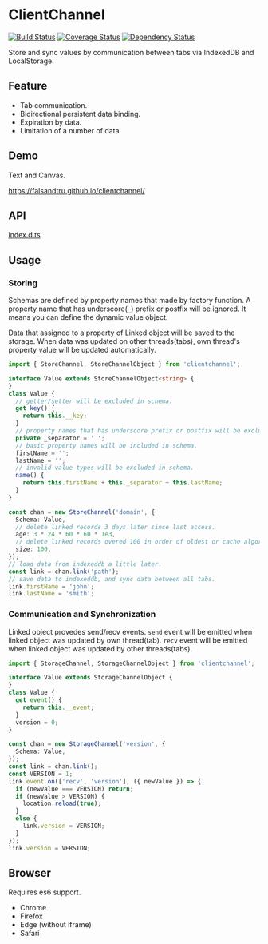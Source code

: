 # ClientChannel

[![Build Status](https://travis-ci.org/falsandtru/clientchannel.svg?branch=master)](https://travis-ci.org/falsandtru/clientchannel)
[![Coverage Status](https://coveralls.io/repos/falsandtru/clientchannel/badge.svg?branch=master&service=github)](https://coveralls.io/github/falsandtru/clientchannel?branch=master)
[![Dependency Status](https://gemnasium.com/falsandtru/clientchannel.svg)](https://gemnasium.com/falsandtru/clientchannel)

Store and sync values by communication between tabs via IndexedDB and LocalStorage.

## Feature

- Tab communication.
- Bidirectional persistent data binding.
- Expiration by data.
- Limitation of a number of data.

## Demo

Text and Canvas.

https://falsandtru.github.io/clientchannel/

## API

[index.d.ts](index.d.ts)

## Usage

### Storing

Schemas are defined by property names that made by factory function.
A property name that has underscore(`_`) prefix or postfix will be ignored.
It means you can define the dynamic value object.

Data that assigned to a property of Linked object will be saved to the storage.
When data was updated on other threads(tabs), own thread's property value will be updated automatically.

```ts
import { StoreChannel, StoreChannelObject } from 'clientchannel';

interface Value extends StoreChannelObject<string> {
}
class Value {
  // getter/setter will be excluded in schema.
  get key() {
    return this.__key;
  }
  // property names that has underscore prefix or postfix will be excluded in schema.
  private _separator = ' ';
  // basic property names will be included in schema.
  firstName = '';
  lastName = '';
  // invalid value types will be excluded in schema.
  name() {
    return this.firstName + this._separator + this.lastName;
  }
}

const chan = new StoreChannel('domain', {
  Schema: Value,
  // delete linked records 3 days later since last access.
  age: 3 * 24 * 60 * 60 * 1e3,
  // delete linked records overed 100 in order of oldest or cache algorithm.
  size: 100,
});
// load data from indexeddb a little later.
const link = chan.link('path');
// save data to indexeddb, and sync data between all tabs.
link.firstName = 'john';
link.lastName = 'smith';
```

### Communication and Synchronization

Linked object provedes send/recv events.
`send` event will be emitted when linked object was updated by own thread(tab).
`recv` event will be emitted when linked object was updated by other threads(tabs).

```ts
import { StorageChannel, StorageChannelObject } from 'clientchannel';

interface Value extends StorageChannelObject {
}
class Value {
  get event() {
    return this.__event;
  }
  version = 0;
}

const chan = new StorageChannel('version', {
  Schema: Value,
});
const link = chan.link();
const VERSION = 1;
link.event.on(['recv', 'version'], ({ newValue }) => {
  if (newValue === VERSION) return;
  if (newValue > VERSION) {
    location.reload(true);
  }
  else {
    link.version = VERSION;
  }
});
link.version = VERSION;
```

## Browser

Requires es6 support.

- Chrome
- Firefox
- Edge (without iframe)
- Safari
